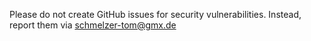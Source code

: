 Please do not create GitHub issues for security vulnerabilities. Instead, report them via schmelzer-tom@gmx.de

